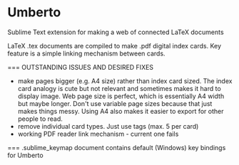# Umberto
Sublime Text extension for making a web of connected LaTeX documents

LaTeX .tex documents are compiled to make .pdf digital index cards.
Key feature is a simple linking mechanism between cards.

===
OUTSTANDING ISSUES AND DESIRED FIXES

- make pages bigger (e.g. A4 size) rather than index card sized. The index card analogy is cute but not relevant and sometimes makes it hard to display image. Web page size is perfect, which is essentially A4 width but maybe longer. Don't use variable page sizes because that just makes things messy. Using A4 also makes it easier to export for other people to read.
- remove individual card types. Just use tags (max. 5 per card)
- working PDF reader link mechanism - current one fails



===
.sublime_keymap document contains default (Windows) key bindings for Umberto
